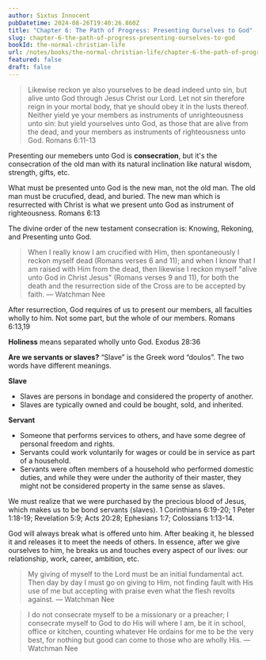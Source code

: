 ```yaml
---
author: Sixtus Innocent
pubDatetime: 2024-08-26T19:40:26.860Z
title: "Chapter 6: The Path of Progress: Presenting Ourselves to God"
slug: chapter-6-the-path-of-progress-presenting-ourselves-to-god
bookId: the-normal-christian-life
url: /notes/books/the-normal-christian-life/chapter-6-the-path-of-progress-presenting-ourselves-to-god
featured: false
draft: false
---
```


> Likewise reckon ye also yourselves to be dead indeed unto sin, but alive unto God through Jesus Christ our Lord. Let not sin therefore reign in your mortal body, that ye should obey it in the lusts thereof. Neither yield ye your members as instruments of unrighteousness unto sin: but yield yourselves unto God, as those that are alive from the dead, and your members as instruments of righteousness unto God. Romans 6:11-13

Presenting our memebers unto God is **consecration**, but it's the consecration of the old man with its natural inclination like natural wisdom, strength, gifts, etc.

What must be presented unto God is the new man, not the old man. The old man must be crucufied, dead, and buried. The new man which is resurrected with Christ is what we present unto God as instrument of righteousness. Romans 6:13

The divine order of the new testament consecration is: Knowing, Rekoning, and Presenting unto God.

> When I really know I am crucified with Him, then spontaneously I reckon myself dead (Romans verses 6 and 11); and when I know that I am raised with Him from the dead, then likewise I reckon myself "alive unto God in Christ Jesus" (Romans verses 9 and 11), for both the death and the resurrection side of the Cross are to be accepted by faith. — Watchman Nee

After resurrection, God requires of us to present our members, all faculties wholly to him. Not some part, but the whole of our members. Romans 6:13,19

**Holiness** means separated wholly unto God. Exodus 28:36

**Are we servants or slaves?**
“Slave” is the Greek word “doulos”. The two words have different meanings.

**Slave**

- Slaves are persons in bondage and considered the property of another.
- Slaves are typically owned and could be bought, sold, and inherited.

**Servant**

- Someone that performs services to others, and have some degree of personal freedom and rights.
- Servants could work voluntarily for wages or could be in service as part of a household.
- Servants were often members of a household who performed domestic duties, and while they were under the authority of their master, they might not be considered property in the same sense as slaves.

We must realize that we were purchased by the precious blood of Jesus, which makes us to be bond servants (slaves). 1 Corinthians 6:19-20; 1 Peter 1:18-19; Revelation 5:9; Acts 20:28; Ephesians 1:7; Colossians 1:13-14.

God will always break what is offered unto him. After beaking it, he blessed it and releases it to meet the needs of others. In essence, after we give ourselves to him, he breaks us and touches every aspect of our lives: our relationship, work, career, ambition, etc.

> My giving of myself to the Lord must be an initial fundamental act. Then day by day I must go on giving to Him, not finding fault with His use of me but accepting with praise even what the flesh revolts against. — Watchman Nee

> I do not consecrate myself to be a missionary or a preacher; I consecrate myself to God to do His will where I am, be it in school, office or kitchen, counting whatever He ordains for me to be the very best, for nothing but good can come to those who are wholly His. — Watchman Nee
